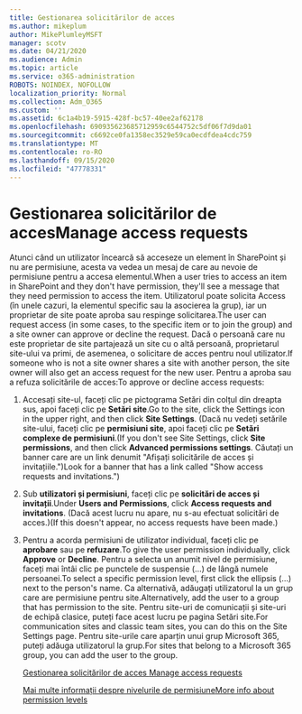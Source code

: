 ```yaml
---
title: Gestionarea solicitărilor de acces
ms.author: mikeplum
author: MikePlumleyMSFT
manager: scotv
ms.date: 04/21/2020
ms.audience: Admin
ms.topic: article
ms.service: o365-administration
ROBOTS: NOINDEX, NOFOLLOW
localization_priority: Normal
ms.collection: Adm_O365
ms.custom: ''
ms.assetid: 6c1a4b19-5915-428f-bc57-40ee2af62178
ms.openlocfilehash: 690935623685712959c6544752c5df06f7d9da01
ms.sourcegitcommit: c6692ce0fa1358ec3529e59ca0ecdfdea4cdc759
ms.translationtype: MT
ms.contentlocale: ro-RO
ms.lasthandoff: 09/15/2020
ms.locfileid: "47778331"
---
```

# <a name="manage-access-requests"></a><span data-ttu-id="f07a0-102">Gestionarea solicitărilor de acces</span><span class="sxs-lookup"><span data-stu-id="f07a0-102">Manage access requests</span></span>

<span data-ttu-id="f07a0-103">Atunci când un utilizator încearcă să acceseze un element în SharePoint și nu are permisiune, acesta va vedea un mesaj de care au nevoie de permisiune pentru a accesa elementul.</span><span class="sxs-lookup"><span data-stu-id="f07a0-103">When a user tries to access an item in SharePoint and they don't have permission, they'll see a message that they need permission to access the item.</span></span> <span data-ttu-id="f07a0-104">Utilizatorul poate solicita Access (în unele cazuri, la elementul specific sau la asocierea la grup), iar un proprietar de site poate aproba sau respinge solicitarea.</span><span class="sxs-lookup"><span data-stu-id="f07a0-104">The user can request access (in some cases, to the specific item or to join the group) and a site owner can approve or decline the request.</span></span> <span data-ttu-id="f07a0-105">Dacă o persoană care nu este proprietar de site partajează un site cu o altă persoană, proprietarul site-ului va primi, de asemenea, o solicitare de acces pentru noul utilizator.</span><span class="sxs-lookup"><span data-stu-id="f07a0-105">If someone who is not a site owner shares a site with another person, the site owner will also get an access request for the new user.</span></span> <span data-ttu-id="f07a0-106">Pentru a aproba sau a refuza solicitările de acces:</span><span class="sxs-lookup"><span data-stu-id="f07a0-106">To approve or decline access requests:</span></span>
  
1. <span data-ttu-id="f07a0-107">Accesați site-ul, faceți clic pe pictograma Setări din colțul din dreapta sus, apoi faceți clic pe **Setări site**.</span><span class="sxs-lookup"><span data-stu-id="f07a0-107">Go to the site, click the Settings icon in the upper right, and then click **Site Settings**.</span></span> <span data-ttu-id="f07a0-108">(Dacă nu vedeți setările site-ului, faceți clic pe **permisiuni site**, apoi faceți clic pe **Setări complexe de permisiuni**.</span><span class="sxs-lookup"><span data-stu-id="f07a0-108">(If you don't see Site Settings, click **Site permissions**, and then click **Advanced permissions settings**.</span></span> <span data-ttu-id="f07a0-109">Căutați un banner care are un link denumit "Afișați solicitările de acces și invitațiile.")</span><span class="sxs-lookup"><span data-stu-id="f07a0-109">Look for a banner that has a link called "Show access requests and invitations.")</span></span>
    
2. <span data-ttu-id="f07a0-110">Sub **utilizatori și permisiuni**, faceți clic pe **solicitări de acces și invitații**.</span><span class="sxs-lookup"><span data-stu-id="f07a0-110">Under **Users and Permissions**, click **Access requests and invitations**.</span></span> <span data-ttu-id="f07a0-111">(Dacă acest lucru nu apare, nu s-au efectuat solicitări de acces.)</span><span class="sxs-lookup"><span data-stu-id="f07a0-111">(If this doesn't appear, no access requests have been made.)</span></span>
    
3. <span data-ttu-id="f07a0-112">Pentru a acorda permisiuni de utilizator individual, faceți clic pe **aprobare** sau pe **refuzare**.</span><span class="sxs-lookup"><span data-stu-id="f07a0-112">To give the user permission individually, click **Approve** or **Decline**.</span></span> <span data-ttu-id="f07a0-113">Pentru a selecta un anumit nivel de permisiune, faceți mai întâi clic pe punctele de suspensie (...) de lângă numele persoanei.</span><span class="sxs-lookup"><span data-stu-id="f07a0-113">To select a specific permission level, first click the ellipsis (...) next to the person's name.</span></span> <span data-ttu-id="f07a0-114">Ca alternativă, adăugați utilizatorul la un grup care are permisiune pentru site.</span><span class="sxs-lookup"><span data-stu-id="f07a0-114">Alternatively, add the user to a group that has permission to the site.</span></span> <span data-ttu-id="f07a0-115">Pentru site-uri de comunicații și site-uri de echipă clasice, puteți face acest lucru pe pagina Setări site.</span><span class="sxs-lookup"><span data-stu-id="f07a0-115">For communication sites and classic team sites, you can do this on the Site Settings page.</span></span> <span data-ttu-id="f07a0-116">Pentru site-urile care aparțin unui grup Microsoft 365, puteți adăuga utilizatorul la grup.</span><span class="sxs-lookup"><span data-stu-id="f07a0-116">For sites that belong to a Microsoft 365 group, you can add the user to the group.</span></span>
    
    [<span data-ttu-id="f07a0-117">Gestionarea solicitărilor de acces </span><span class="sxs-lookup"><span data-stu-id="f07a0-117">Manage access requests </span></span>](https://go.microsoft.com/fwlink/?linkid=2008747)
    
    [<span data-ttu-id="f07a0-118">Mai multe informații despre nivelurile de permisiune</span><span class="sxs-lookup"><span data-stu-id="f07a0-118">More info about permission levels</span></span>](https://go.microsoft.com/fwlink/?linkid=867071)
    

